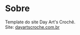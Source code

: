 # Sobre

Template do site Day Art's Crochê.<br/> Site: [dayartscroche.com.br](https://dayartscroche.com.br)
